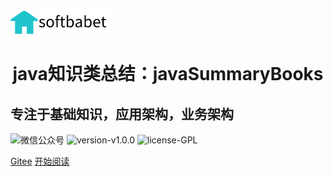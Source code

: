 ![logo](./img/logo.png)

<h1 align="center">java知识类总结：javaSummaryBooks</h1>
<h2>专注于基础知识，应用架构，业务架构</h2>

![微信公众号](https://img.shields.io/badge/微信公众号-窝居java技术站-yellowgreen.svg)
![version-v1.0.0](https://img.shields.io/badge/version-v1.0.0-green.svg)
![license-GPL](https://img.shields.io/badge/license-Apache2.0-blue.svg)


[Gitee](https://gitee.com/yuan625/java-summary-books)
[开始阅读](#java知识类总结：javaSummaryBooks)

   
